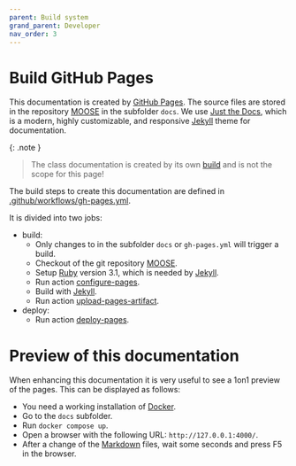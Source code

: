 ```yaml
---
parent: Build system
grand_parent: Developer
nav_order: 3
---
```


# Build GitHub Pages

This documentation is created by [GitHub Pages]. The source files are
stored in the repository [MOOSE] in the subfolder `docs`.
We use [Just the Docs], which is a modern, highly customizable, and responsive
[Jekyll] theme for documentation.

{: .note }
> The class documentation is created by its own [build] and is not the scope for this page!

The build steps to create this documentation are defined in [.github/workflows/gh-pages.yml].

It is divided into two jobs:
- build:
    - Only changes to in the subfolder `docs` or `gh-pages.yml` will trigger a build.
    - Checkout of the git repository [MOOSE].
    - Setup [Ruby] version 3.1, which is needed by [Jekyll].
    - Run action [configure-pages].
    - Build with [Jekyll].
    - Run action [upload-pages-artifact].
- deploy:
    - Run action [deploy-pages].

# Preview of this documentation

When enhancing this documentation it is very useful to see a 1on1 preview of the pages.
This can be displayed as follows:

- You need a working installation of [Docker].
- Go to the `docs` subfolder.
- Run `docker compose up`.
- Open a browser with the following URL: `http://127.0.0.1:4000/`.
- After a change of the [Markdown] files, wait some seconds and press F5 in the browser.

[GitHub Pages]: https://pages.github.com/
[MOOSE]: https://github.com/FlightControl-Master/MOOSE
[Just the Docs]: https://github.com/just-the-docs/just-the-docs
[Jekyll]: https://jekyllrb.com/
[Ruby]: https://www.ruby-lang.org/en/
[build]: build-docs.md
[.github/workflows/gh-pages.yml]: https://github.com/FlightControl-Master/MOOSE/blob/master/.github/workflows/gh-pages.yml
[configure-pages]: https://github.com/actions/configure-pages/
[upload-pages-artifact]: https://github.com/actions/upload-pages-artifact
[deploy-pages]: https://github.com/actions/deploy-pages/
[Docker]: https://www.docker.com/
[Markdown]: https://www.markdownguide.org/
